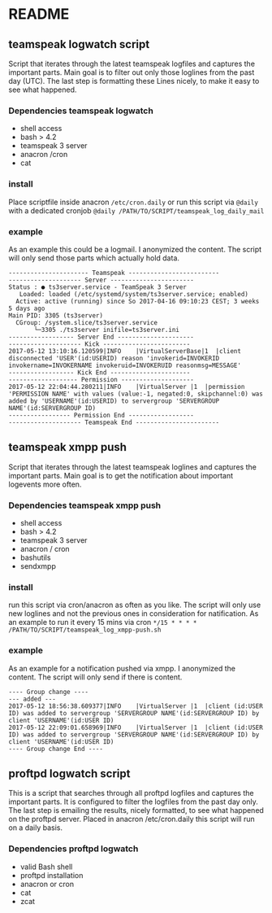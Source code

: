 # README 
## teamspeak logwatch script
Script that iterates through the latest teamspeak logfiles and captures the important parts. Main goal is to filter out only those loglines from the past day (UTC). The last step is formatting these Lines nicely, to make it easy to see what happened.

### Dependencies teamspeak logwatch
* shell access
* bash > 4.2
* teamspeak 3 server
* anacron /cron
* cat

### install
Place scriptfile inside anacron `/etc/cron.daily` or run this script via `@daily` with a dedicated cronjob
`@daily /PATH/TO/SCRIPT/teamspeak_log_daily_mail`

### example
As an example this could be a logmail. I anonymized the content. The script will only send those parts which actually hold data.
```
---------------------- Teamspeak -------------------------
-------------------- Server -----------------------
Status : ● ts3server.service - TeamSpeak 3 Server
   Loaded: loaded (/etc/systemd/system/ts3server.service; enabled)
  Active: active (running) since So 2017-04-16 09:10:23 CEST; 3 weeks 5 days ago
Main PID: 3305 (ts3server)
  CGroup: /system.slice/ts3server.service
       └─3305 ./ts3server inifile=ts3server.ini
------------------ Server End ---------------------
-------------------- Kick ------------------------
2017-05-12 13:10:16.120599|INFO    |VirtualServerBase|1  |client disconnected 'USER'(id:USERID) reason 'invokerid=INVOKERID invokername=INVOKERNAME invokeruid=INVOKERUID reasonmsg=MESSAGE'
------------------ Kick End ----------------------
------------------- Permission --------------------
2017-05-12 22:04:44.280211|INFO    |VirtualServer |1  |permission 'PERMISSION NAME' with values (value:-1, negated:0, skipchannel:0) was added by 'USERNAME'(id:USERID) to servergroup 'SERVERGROUP NAME'(id:SERVERGROUP ID)
----------------- Permission End ------------------
-------------------- Teamspeak End -----------------------
```

## teamspeak xmpp push
Script that iterates through the latest teamspeak loglines and captures the important parts. Main goal is to  get the notification about important logevents more often.

### Dependencies teamspeak xmpp push
* shell access
* bash > 4.2
* teamspeak 3 server
* anacron / cron
* bashutils
* sendxmpp

### install
run this script via cron/anacron as often as you like. The script will only use new loglines and not the previous ones in consideration for natification.
As an example to run it every 15 mins via cron `*/15 * * * * /PATH/TO/SCRIPT/teamspeak_log_xmpp-push.sh`

### example
As an example for a notification pushed via xmpp. I anonymized the content. The script will only send if there is content.
```
---- Group change ----
--- added ---
2017-05-12 18:56:38.609377|INFO    |VirtualServer |1  |client (id:USER ID) was added to servergroup 'SERVERGROUP NAME'(id:SERVERGROUP ID) by client 'USERNAME'(id:USER ID)
2017-05-12 22:09:01.658969|INFO    |VirtualServer |1  |client (id:USER ID) was added to servergroup 'SERVERGROUP NAME'(id:SERVERGROUP ID) by client 'USERNAME'(id:USER ID)
---- Group change End ----
```
## proftpd logwatch script
This is a script that searches through all proftpd logfiles and captures the important parts. It is configured to filter the logfiles from the past day only. The last step is emailing the results, nicely formatted, to see what happened on the proftpd server. Placed in anacron /etc/cron.daily this script will run on a daily basis.

### Dependencies proftpd logwatch

* valid Bash shell
* proftpd installation
* anacron or cron
* cat
* zcat
